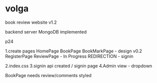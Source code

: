 # volga
book review website v1.2

backend server MongoDB implemented


p24

1.create pages 
    HomePage
    BookPage
    BookMarkPage - design v0.2
    RegisterPage
    ReviewPage - In Progress
    REDIRECTION - signin

2.index.css 
3.signin api created / signin page 
4.Admin view - dropdown



BookPage needs review/comments styled